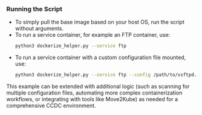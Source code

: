 ### Running the Script

- To simply pull the base image based on your host OS, run the script without arguments.
- To run a service container, for example an FTP container, use:  
  ```bash
  python3 dockerize_helper.py --service ftp
  ```
- To run a service container with a custom configuration file mounted, use:  
  ```bash
  python3 dockerize_helper.py --service ftp --config /path/to/vsftpd.conf --container-config /etc/vsftpd.conf
  ```

This example can be extended with additional logic (such as scanning for multiple configuration files, automating more complex containerization workflows, or integrating with tools like Move2Kube) as needed for a comprehensive CCDC environment.
